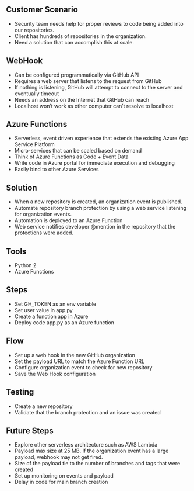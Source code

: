 
## Customer Scenario
- Security team needs help for proper reviews to code being added into our repositories. 
- Client has hundreds of repositories in the organization. 
- Need a solution that can accomplish this at scale. 


## WebHook
- Can be configured programmatically via GitHub API
- Requires a web server that listens to the request from GitHub
- If nothing is listening, GitHub will attempt to connect to the server and eventually timeout
- Needs an address on the Internet that GitHub can reach
- Localhost won’t work as other computer can’t resolve to localhost

## Azure Functions
- Serverless, event driven experience that extends the existing Azure App Service Platform
- Micro-services that can be scaled based on demand
- Think of Azure Functions as Code + Event Data
- Write code in Azure portal for immediate execution and debugging
- Easily bind to other Azure Services


## Solution
- When a new repository is created, an organization event is published.
- Automate repository branch protection by using a web service listening for organization events.
- Automation is deployed to an Azure Function
- Web service notifies developer @mention in the repository that the protections were added.


## Tools
- Python 2
- Azure Functions

## Steps
- Set GH_TOKEN as an env variable
- Set user value in app.py
- Create a function app in Azure
- Deploy code app.py as an Azure function


## Flow
- Set up a web hook in the new GitHub organization
- Set the payload URL to match the Azure Function URL
- Configure organization event to check for new repository
- Save the Web Hook configuration


## Testing
- Create a new repository
- Validate that the branch protection and an issue was created

## Future Steps
- Explore other serverless architecture such as AWS Lambda
- Payload max size at 25 MB. If the organization event has a large payload, webhook may not get fired.
- Size of the payload tie to the number of branches and tags that were created 
- Set up monitoring on events and payload
- Delay in code for main branch creation


